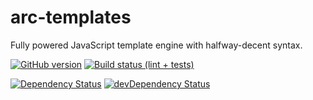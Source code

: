 # arc-templates
Fully powered JavaScript template engine with halfway-decent syntax.

[![GitHub version](https://badge.fury.io/gh/StephenCleary%2Farc-templates.svg)](http://badge.fury.io/gh/StephenCleary%2Farc-templates) [![Build status (lint + tests)](https://ci.appveyor.com/api/projects/status/teog37781ort2vhg?svg=true)](https://ci.appveyor.com/project/StephenCleary/arc-templates)

[![Dependency Status](https://david-dm.org/StephenCleary/arc-templates.svg)](https://david-dm.org/StephenCleary/arc-templates) [![devDependency Status](https://david-dm.org/StephenCleary/arc-templates/dev-status.svg)](https://david-dm.org/StephenCleary/arc-templates#info=devDependencies)
